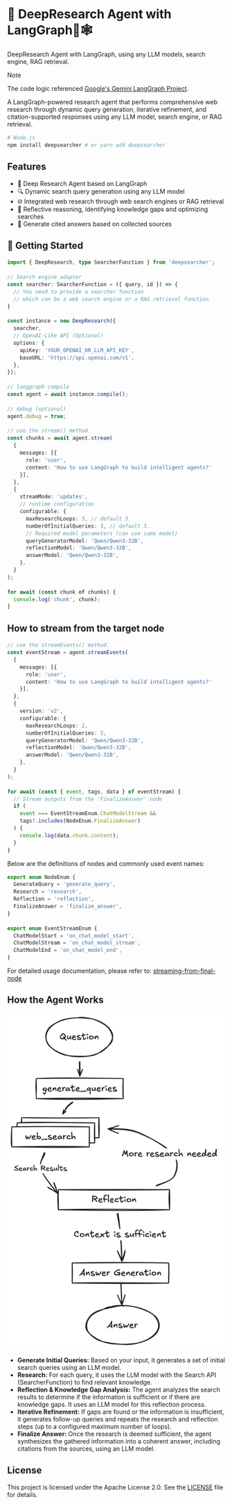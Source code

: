 # 🤖 DeepResearch Agent with LangGraph🦜🕸️

DeepResearch Agent with LangGraph, using any LLM models, search engine, RAG retrieval.

> [!NOTE]
> The code logic referenced [Google's Gemini LangGraph Project](https://github.com/google-gemini/gemini-fullstack-langgraph-quickstart).

A LangGraph-powered research agent that performs comprehensive web research through dynamic query generation, iterative refinement, and citation-supported responses using any LLM model, search engine, or RAG retrieval.

```bash
# Node.js
npm install deepsearcher # or yarn add deepsearcher
```

## Features

- 🧠 Deep Research Agent based on LangGraph
- 🔍 Dynamic search query generation using any LLM model
- 🌐 Integrated web research through web search engines or RAG retrieval
- 🤔 Reflective reasoning, identifying knowledge gaps and optimizing searches
- 📄 Generate cited answers based on collected sources

## 🚀 Getting Started

```ts
import { DeepResearch, type SearcherFunction } from 'deepsearcher';

// Search engine adapter
const searcher: SearcherFunction = ({ query, id }) => {
  // You need to provide a searcher function
  // which can be a web search engine or a RAG retrieval function
}

const instance = new DeepResearch({
  searcher,
  // OpenAI-Like API (Optional)
  options: {
    apiKey: 'YOUR_OPENAI_OR_LLM_API_KEY',
    baseURL: 'https://api.openai.com/v1',
  },
});

// langgraph compile
const agent = await instance.compile();

// debug (optional)
agent.debug = true;

// use the stream() method. 
const chunks = await agent.stream(
  {
    messages: [{
      role: 'user',
      content: 'How to use LangGraph to build intelligent agents?'
    }],
  },
  {
    streamMode: 'updates',
    // runtime configuration
    configurable: {
      maxResearchLoops: 3, // default 3.
      numberOfInitialQueries: 3, // default 3.
      // Required model parameters (can use same model)
      queryGeneratorModel: 'Qwen/Qwen3-32B',
      reflectionModel: 'Qwen/Qwen3-32B',
      answerModel: 'Qwen/Qwen3-32B',
    },
  }
);

for await (const chunk of chunks) {
  console.log('chunk', chunk);
}
```

## How to stream from the target node

```ts
// use the streamEvents() method. 
const eventStream = agent.streamEvents(
  {
    messages: [{
      role: 'user',
      content: 'How to use LangGraph to build intelligent agents?'
    }],
  },
  {
    version: 'v2',
    configurable: {
      maxResearchLoops: 2,
      numberOfInitialQueries: 2,
      queryGeneratorModel: 'Qwen/Qwen3-32B',
      reflectionModel: 'Qwen/Qwen3-32B',
      answerModel: 'Qwen/Qwen3-32B',
    },
  }
);

for await (const { event, tags, data } of eventStream) {
  // Stream outputs from the 'FinalizeAnswer' node
  if (
    event === EventStreamEnum.ChatModelStream &&
    tags?.includes(NodeEnum.FinalizeAnswer)
  ) {
    console.log(data.chunk.content);
  }
}
```

Below are the definitions of nodes and commonly used event names:

```ts
export enum NodeEnum {
  GenerateQuery = 'generate_query',
  Research = 'research',
  Reflection = 'reflection',
  FinalizeAnswer = 'finalize_answer',
}

export enum EventStreamEnum {
  ChatModelStart = 'on_chat_model_start',
  ChatModelStream = 'on_chat_model_stream',
  ChatModelEnd = 'on_chat_model_end',
}
```

For detailed usage documentation, please refer to: [streaming-from-final-node](https://langchain-ai.github.io/langgraphjs/how-tos/streaming-from-final-node/)

## How the Agent Works

![agent](./agent.png)

- **Generate Initial Queries:** Based on your input, it generates a set of initial search queries using an LLM model.
- **Research:** For each query, it uses the LLM model with the Search API (SearcherFunction) to find relevant knowledge.
- **Reflection & Knowledge Gap Analysis:** The agent analyzes the search results to determine if the information is sufficient or if there are knowledge gaps. It uses an LLM model for this reflection process.
- **Iterative Refinement:** If gaps are found or the information is insufficient, it generates follow-up queries and repeats the research and reflection steps (up to a configured maximum number of loops).
- **Finalize Answer:** Once the research is deemed sufficient, the agent synthesizes the gathered information into a coherent answer, including citations from the sources, using an LLM model.

## License

This project is licensed under the Apache License 2.0. See the [LICENSE](./LICENSE) file for details.
